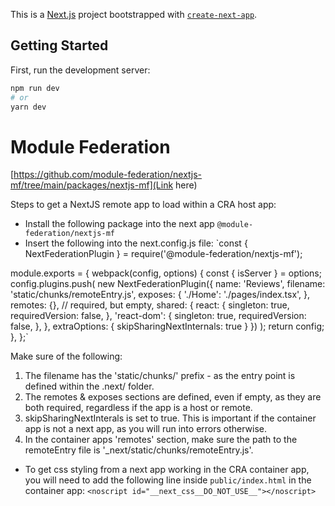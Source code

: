 This is a [Next.js](https://nextjs.org/) project bootstrapped with [`create-next-app`](https://github.com/vercel/next.js/tree/canary/packages/create-next-app).

## Getting Started

First, run the development server:

```bash
npm run dev
# or
yarn dev
```

# Module Federation
[https://github.com/module-federation/nextjs-mf/tree/main/packages/nextjs-mf](Link here)

Steps to get a NextJS remote app to load within a CRA host app:
- Install the following package into the next app `@module-federation/nextjs-mf`
- Insert the following into the next.config.js file:
`const { NextFederationPlugin } = require('@module-federation/nextjs-mf');

module.exports = {
  webpack(config, options) {
    const { isServer } = options;
    config.plugins.push(
      new NextFederationPlugin({
        name: 'Reviews',
        filename: 'static/chunks/remoteEntry.js',
        exposes: {
          './Home': './pages/index.tsx',
        },
        remotes: {}, // required, but empty,
        shared: {
          react: {
            singleton: true,
            requiredVersion: false,
          },
          'react-dom': {
              singleton: true,
              requiredVersion: false,
          },
        },
        extraOptions: {
          skipSharingNextInternals: true
        }
      })
    );
    return config;
  },
};`

Make sure of the following:
1. The filename has the 'static/chunks/' prefix - as the entry point is defined within the .next/ folder.
2. The remotes & exposes sections are defined, even if empty, as they are both required, regardless if the app is a host or remote.
3. skipSharingNextInterals is set to true. This is important if the container app is not a next app, as you will run into errors otherwise.
4. In the container apps 'remotes' section, make sure the path to the remoteEntry file is '_next/static/chunks/remoteEntry.js'.

- To get css styling from a next app working in the CRA container app, you will need to add the following line inside `public/index.html` in the container app: `<noscript id="__next_css__DO_NOT_USE__"></noscript>`